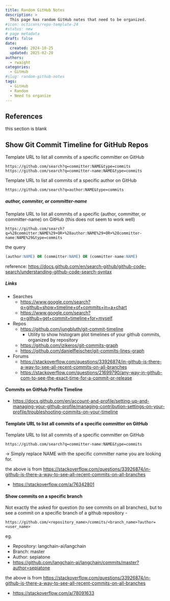 ```yaml
---
title: Random GitHub Notes
description: >
  This page has random GitHub notes that need to be organized.
#icon: octicons/repo-template-24
#status: new
# page metadata
draft: false
date:
  created: 2024-10-25
  updated: 2025-02-20
authors:
  - rwaight
categories:
  - GitHub
#slug: random-github-notes
tags:
  - GitHub
  - Random
  - Need to organize
---
```


<!---  # Random GitHub Notes  --->
<!---  do not put an actual 'heading 1' if it is the same as the title  --->

## References

this section is blank

## Show Git Commit Timeline for GitHub Repos

Template URL to list all commits of a specific committer on GitHub
```shell
https://github.com/search?q=committer:NAME&type=commits
https://github.com/search?q=committer-name:NAME&type=commits
```

Template URL to list all commits of a specific author on GitHub
```shell
https://github.com/search?q=author:NAME&type=commits
```

##### author, commiter, or committer-name

Template URL to list all commits of a specific (author, committer, or committer-name) on GitHub (this does not seem to work well)
```shell
https://github.com/search?q=%28committer:NAME%29+OR+%28author:NAME%29+OR+%28committer-name:NAME%29&type=commits
```
the query
```sql
(author:NAME) OR (committer:NAME) OR (committer-name:NAME)
```

reference: https://docs.github.com/en/search-github/github-code-search/understanding-github-code-search-syntax

##### Links

- Searches
    - https://www.google.com/search?q=github+show+timeline+of+commits+in+a+chart
    - https://www.google.com/search?q=github+get+commit+timeline+for+myself
- Repos
    - https://github.com/jungbluth/git-commit-timeline
        - Utility to show histogram plot timelines of your github commits, organized by repository
    - https://github.com/izikeros/git-commits-graph
    - https://github.com/danielfleischer/git-commits-lines-graph
- Forums
    - https://stackoverflow.com/questions/33926874/in-github-is-there-a-way-to-see-all-recent-commits-on-all-branches
    - https://stackoverflow.com/questions/21699790/any-way-in-github-com-to-see-the-exact-time-for-a-commit-or-release


#### Commits on GitHub Profile Timeline

- https://docs.github.com/en/account-and-profile/setting-up-and-managing-your-github-profile/managing-contribution-settings-on-your-profile/troubleshooting-commits-on-your-timeline

#### Template URL to list all commits of a specific committer on GitHub

Template URL to list all commits of a specific committer on GitHub
```shell
https://github.com/search?q=committer-name:NAME&type=commits
```
→ Simply replace NAME with the specific committer name you are looking for.

the above is from https://stackoverflow.com/questions/33926874/in-github-is-there-a-way-to-see-all-recent-commits-on-all-branches
- https://stackoverflow.com/a/76342801


#### Show commits on a specific branch

Not exactly the asked for question (to see commits on all branches), but to see a commit on a specific branch of a github repository -
```shell
https://github.com/<repository_name>/commits/<branch_name>?author=<user_name>
```

eg.
- Repository: langchain-ai/langchain
- Branch: master
- Author: sepiatone
- https://github.com/langchain-ai/langchain/commits/master?author=sepiatone

the above is from https://stackoverflow.com/questions/33926874/in-github-is-there-a-way-to-see-all-recent-commits-on-all-branches
- https://stackoverflow.com/a/78091633
